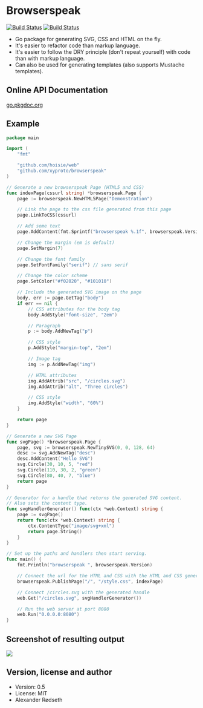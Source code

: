Browserspeak
============

[![Build Status](https://travis-ci.org/xyproto/browserspeak.svg?branch=master)](https://travis-ci.org/xyproto/browserspeak)
[![Build Status](https://drone.io/github.com/xyproto/browserspeak/status.png)](https://drone.io/github.com/xyproto/browserspeak/latest)

* Go package for generating SVG, CSS and HTML on the fly. 
* It's easier to refactor code than markup language.
* It's easier to follow the DRY principle (don't repeat yourself) with code than with markup language.
* Can also be used for generating templates (also supports Mustache templates).

Online API Documentation
------------------------

[go.pkgdoc.org](http://go.pkgdoc.org/github.com/xyproto/browserspeak)

Example
-------

```go
package main

import (
	"fmt"

	"github.com/hoisie/web"
	"github.com/xyproto/browserspeak"
)

// Generate a new browserspeak Page (HTML5 and CSS)
func indexPage(cssurl string) *browserspeak.Page {
	page := browserspeak.NewHTML5Page("Demonstration")

	// Link the page to the css file generated from this page
	page.LinkToCSS(cssurl)

	// Add some text
	page.AddContent(fmt.Sprintf("browserspeak %.1f", browserspeak.Version))

	// Change the margin (em is default)
	page.SetMargin(7)

	// Change the font family
	page.SetFontFamily("serif") // sans serif

	// Change the color scheme
	page.SetColor("#f02020", "#101010")

	// Include the generated SVG image on the page
	body, err := page.GetTag("body")
	if err == nil {
		// CSS attributes for the body tag
		body.AddStyle("font-size", "2em")

		// Paragraph
		p := body.AddNewTag("p")

		// CSS style
		p.AddStyle("margin-top", "2em")

		// Image tag
		img := p.AddNewTag("img")

		// HTML attributes
		img.AddAttrib("src", "/circles.svg")
		img.AddAttrib("alt", "Three circles")

		// CSS style
		img.AddStyle("width", "60%")
	}

	return page
}

// Generate a new SVG Page
func svgPage() *browserspeak.Page {
	page, svg := browserspeak.NewTinySVG(0, 0, 128, 64)
	desc := svg.AddNewTag("desc")
	desc.AddContent("Hello SVG")
	svg.Circle(30, 10, 5, "red")
	svg.Circle(110, 30, 2, "green")
	svg.Circle(80, 40, 7, "blue")
	return page
}

// Generator for a handle that returns the generated SVG content.
// Also sets the content type.
func svgHandlerGenerator() func(ctx *web.Context) string {
	page := svgPage()
	return func(ctx *web.Context) string {
		ctx.ContentType("image/svg+xml")
		return page.String()
	}
}

// Set up the paths and handlers then start serving.
func main() {
	fmt.Println("browserspeak ", browserspeak.Version)

	// Connect the url for the HTML and CSS with the HTML and CSS generated from indexPage
	browserspeak.PublishPage("/", "/style.css", indexPage)

	// Connect /circles.svg with the generated handle
	web.Get("/circles.svg", svgHandlerGenerator())

	// Run the web server at port 8080
	web.Run("0.0.0.0:8080")
}
```

Screenshot of resulting output
------------------------------

<img src="https://raw.github.com/xyproto/browserspeak/master/img/svg_screenshot.png">


Version, license and author
---------------------------

* Version: 0.5
* License: MIT
* Alexander Rødseth

